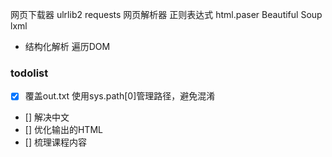 网页下载器  ulrlib2  requests
网页解析器  正则表达式    html.paser  Beautiful Soup   lxml
+ 结构化解析 遍历DOM

### todolist
- [x] 覆盖out.txt   使用sys.path[0]管理路径，避免混淆
+ [] 解决中文
+ [] 优化输出的HTML
+ [] 梳理课程内容


